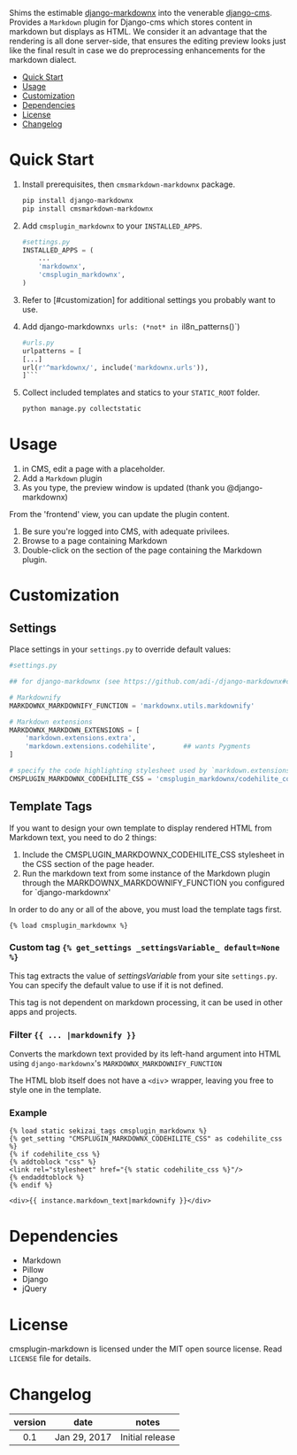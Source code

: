 Shims the estimable [django-markdownx](https://github.com/adi-/django-markdownx) into the venerable [django-cms](https://github.com/divio/django-cms).
Provides a `Markdown` plugin for Django-cms which stores content in markdown but displays as HTML.
We consider it an advantage that the rendering is all done server-side, 
that ensures the editing preview looks
just like the final result in case we do preprocessing enhancements for the markdown dialect.


* [Quick Start](#quick-start)
* [Usage](#usage)
* [Customization](#customization)
* [Dependencies](#dependencies)
* [License](#license)
* [Changelog](#changelog)


# Quick Start

1. Install prerequisites, then `cmsmarkdown-markdownx` package.

    ```bash
    pip install django-markdownx
    pip install cmsmarkdown-markdownx

1. Add `cmsplugin_markdownx` to your `INSTALLED_APPS`.

    ```python
    #settings.py
    INSTALLED_APPS = (
        ...
        'markdownx',
        'cmsplugin_markdownx',
    )
    ```

1. Refer to [#customization] for additional settings you probably want to use.

1. Add django-markdownx`s urls: (*not* in `il8n_patterns()`)

   ```python
   #urls.py
   urlpatterns = [
   [...]
   url(r'^markdownx/', include('markdownx.urls')),
   ]```

1. Collect included templates and statics to your `STATIC_ROOT` folder.

    ```bash
    python manage.py collectstatic
    ```

# Usage

1. in CMS, edit a page with a placeholder.
1. Add a `Markdown` plugin
1. As you type, the preview window is updated (thank you @django-markdownx)

From the 'frontend' view, you can update the plugin content.

1. Be sure you're logged into CMS, with adequate privilees.
1. Browse to a page containing Markdown
1. Double-click on the section of the page containing the Markdown plugin.


# Customization

## Settings

Place settings in your `settings.py` to override default values:

```python
#settings.py

## for django-markdownx (see https://github.com/adi-/django-markdownx#customization)

# Markdownify
MARKDOWNX_MARKDOWNIFY_FUNCTION = 'markdownx.utils.markdownify'

# Markdown extensions
MARKDOWNX_MARKDOWN_EXTENSIONS = [
    'markdown.extensions.extra',
    'markdown.extensions.codehilite',       ## wants Pygments
]

# specify the code highlighting stylesheet used by `markdown.extensions.codehilite`
CMSPLUGIN_MARKDOWNX_CODEHILITE_CSS = 'cmsplugin_markdownx/codehilite_colorful.css'
```

## Template Tags

If you want to design your own template to display rendered HTML from Markdown text, you need to do 2 things:

1. Include the CMSPLUGIN_MARKDOWNX_CODEHILITE_CSS stylesheet in the CSS section of the page header.
1. Run the markdown text from some instance of the Markdown plugin through the MARKDOWNX_MARKDOWNIFY_FUNCTION you configured for `django-markdownx'

In order to do any or all of the above, you must load the template tags first.

```html+django
{% load cmsplugin_markdownx %}
```

### Custom tag `{% get_settings _settingsVariable_ default=None %}`
This tag extracts the value of _settingsVariable_ from your site `settings.py`.  You can specify the default value to use if it is not defined.

This tag is not dependent on markdown processing, it can be used in other apps and projects.

### Filter `{{ ... |markdownify }}`
Converts the markdown text provided by its left-hand argument into HTML using `django-markdownx`'s `MARKDOWNX_MARKDOWNIFY_FUNCTION`

The HTML blob itself does not have a `<div`> wrapper, leaving you free to style one in the template.

### Example

```html_django
{% load static sekizai_tags cmsplugin_markdownx %}
{% get_setting "CMSPLUGIN_MARKDOWNX_CODEHILITE_CSS" as codehilite_css  %}
{% if codehilite_css %}
{% addtoblock "css" %}
<link rel="stylesheet" href="{% static codehilite_css %}"/>
{% endaddtoblock %}
{% endif %}

<div>{{ instance.markdown_text|markdownify }}</div>
```

# Dependencies

* Markdown
* Pillow
* Django
* jQuery


# License

cmsplugin-markdown is licensed under the MIT open source license. Read `LICENSE` file for details.

# Changelog

| version | date | notes |
| :---------: | :-------: | -------------------------- |
| 0.1 | Jan 29, 2017 | Initial release |



